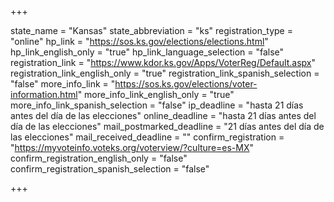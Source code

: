 +++

state_name = "Kansas"
state_abbreviation = "ks"
registration_type = "online"
hp_link = "https://sos.ks.gov/elections/elections.html"
hp_link_english_only = "true"
hp_link_language_selection = "false"
registration_link = "https://www.kdor.ks.gov/Apps/VoterReg/Default.aspx"
registration_link_english_only = "true"
registration_link_spanish_selection = "false"
more_info_link = "https://sos.ks.gov/elections/voter-information.html"
more_info_link_english_only = "true"
more_info_link_spanish_selection = "false"
ip_deadline = "hasta 21 días antes del día de las elecciones"
online_deadline = "hasta 21 días antes del día de las elecciones"
mail_postmarked_deadline = "21 días antes del día de las elecciones"
mail_received_deadline = ""
confirm_registration = "https://myvoteinfo.voteks.org/voterview/?culture=es-MX"
confirm_registration_english_only = "false"
confirm_registration_spanish_selection = "false"

+++